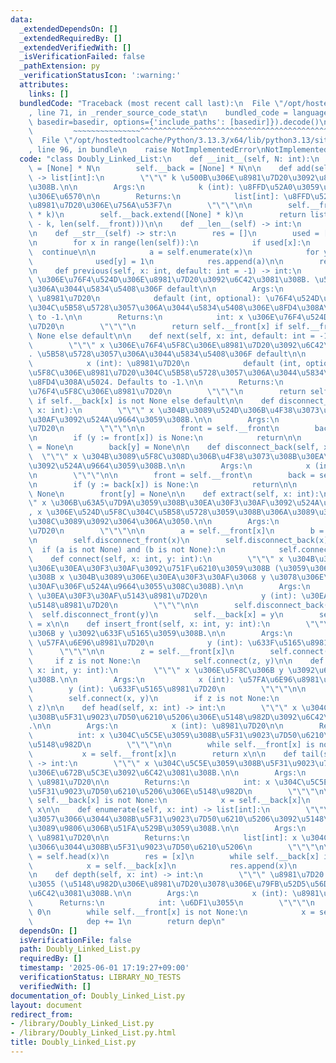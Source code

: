 ```yaml
---
data:
  _extendedDependsOn: []
  _extendedRequiredBy: []
  _extendedVerifiedWith: []
  _isVerificationFailed: false
  _pathExtension: py
  _verificationStatusIcon: ':warning:'
  attributes:
    links: []
  bundledCode: "Traceback (most recent call last):\n  File \"/opt/hostedtoolcache/Python/3.13.3/x64/lib/python3.13/site-packages/onlinejudge_verify/documentation/build.py\"\
    , line 71, in _render_source_code_stat\n    bundled_code = language.bundle(stat.path,\
    \ basedir=basedir, options={'include_paths': [basedir]}).decode()\n          \
    \         ~~~~~~~~~~~~~~~^^^^^^^^^^^^^^^^^^^^^^^^^^^^^^^^^^^^^^^^^^^^^^^^^^^^^^^^^^^^^^^^^^\n\
    \  File \"/opt/hostedtoolcache/Python/3.13.3/x64/lib/python3.13/site-packages/onlinejudge_verify/languages/python.py\"\
    , line 96, in bundle\n    raise NotImplementedError\nNotImplementedError\n"
  code: "class Doubly_Linked_List:\n    def __init__(self, N: int):\n        self.__front\
    \ = [None] * N\n        self.__back = [None] * N\n\n    def add(self, k: int)\
    \ -> list[int]:\n        \"\"\" k \u500B\u306E\u8981\u7D20\u3092\u8FFD\u52A0\u3059\
    \u308B.\n\n        Args:\n            k (int): \u8FFD\u52A0\u3059\u308B\u8981\u7D20\
    \u306E\u6570\n\n        Returns:\n            list[int]: \u8FFD\u52A0\u3057\u305F\
    \u8981\u7D20\u306E\u756A\u53F7\n        \"\"\"\n\n        self.__front.extend([None]\
    \ * k)\n        self.__back.extend([None] * k)\n        return list(range(len(self.__front)\
    \ - k, len(self.__front)))\n\n    def __len__(self) -> int:\n        return len(self.__front)\n\
    \n    def __str__(self) -> str:\n        res = []\n        used = [0] * len(self)\n\
    \n        for x in range(len(self)):\n            if used[x]:\n              \
    \  continue\n\n            a = self.enumerate(x)\n            for y in a:\n  \
    \              used[y] = 1\n            res.append(a)\n\n        return str(res)\n\
    \n    def previous(self, x: int, default: int = -1) -> int:\n        \"\"\" x\
    \ \u306E\u76F4\u524D\u306E\u8981\u7D20\u3092\u6C42\u3081\u308B. \u5B58\u5728\u3057\
    \u306A\u3044\u5834\u5408\u306F default\n\n        Args:\n            x (int):\
    \ \u8981\u7D20\n            default (int, optional): \u76F4\u524D\u306E\u8981\u7D20\
    \u304C\u5B58\u5728\u3057\u306A\u3044\u5834\u5408\u306E\u8FD4\u308A\u5024. Defaults\
    \ to -1.\n\n        Returns:\n            int: x \u306E\u76F4\u524D\u306E\u8981\
    \u7D20\n        \"\"\"\n        return self.__front[x] if self.__front[x] is not\
    \ None else default\n\n    def next(self, x: int, default: int = -1) -> int:\n\
    \        \"\"\" x \u306E\u76F4\u5F8C\u306E\u8981\u7D20\u3092\u6C42\u3081\u308B\
    . \u5B58\u5728\u3057\u306A\u3044\u5834\u5408\u306F default\n\n        Args:\n\
    \            x (int): \u8981\u7D20\n            default (int, optional): \u76F4\
    \u5F8C\u306E\u8981\u7D20\u304C\u5B58\u5728\u3057\u306A\u3044\u5834\u5408\u306E\
    \u8FD4\u308A\u5024. Defaults to -1.\n\n        Returns:\n            int: x \u306E\
    \u76F4\u5F8C\u306E\u8981\u7D20\n        \"\"\"\n        return self.__back[x]\
    \ if self.__back[x] is not None else default\n\n    def disconnect_front(self,\
    \ x: int):\n        \"\"\" x \u304B\u3089\u524D\u306B\u4F38\u3073\u308B\u30EA\u30F3\
    \u30AF\u3092\u524A\u9664\u3059\u308B.\n\n        Args:\n            x (int): \u8981\
    \u7D20\n        \"\"\"\n\n        front = self.__front\n        back = self.__back\n\
    \n        if (y := front[x]) is None:\n            return\n\n        front[x]\
    \ = None\n        back[y] = None\n\n    def disconnect_back(self, x):\n      \
    \  \"\"\" x \u304B\u3089\u5F8C\u308D\u306B\u4F38\u3073\u308B\u30EA\u30F3\u30AF\
    \u3092\u524A\u9664\u3059\u308B.\n\n        Args:\n            x (int): \u8981\u7D20\
    \n        \"\"\"\n\n        front = self.__front\n        back = self.__back\n\
    \n        if (y := back[x]) is None:\n            return\n\n        back[x] =\
    \ None\n        front[y] = None\n\n    def extract(self, x: int):\n        \"\"\
    \" x \u306B\u63A5\u7D9A\u3059\u308B\u30EA\u30F3\u30AF\u3092\u524A\u9664\u3057\
    , x \u306E\u524D\u5F8C\u304C\u5B58\u5728\u3059\u308B\u306A\u3089\u3070, \u305D\
    \u308C\u3089\u3092\u3064\u306A\u3050.\n\n        Args:\n            x (int): \u8981\
    \u7D20\n        \"\"\"\n\n        a = self.__front[x]\n        b = self.__back[x]\n\
    \n        self.disconnect_front(x)\n        self.disconnect_back(x)\n\n      \
    \  if (a is not None) and (b is not None):\n            self.connect(a, b)\n\n\
    \    def connect(self, x: int, y: int):\n        \"\"\" x \u304B\u3089 y \u3078\
    \u306E\u30EA\u30F3\u30AF\u3092\u751F\u6210\u3059\u308B (\u3059\u3067\u306B\u3042\
    \u308B x \u304B\u3089\u306E\u30EA\u30F3\u30AF\u3068 y \u3078\u306E\u30EA\u30F3\
    \u30AF\u306F\u524A\u9664\u3055\u308C\u308B).\n\n        Args:\n            x (int):\
    \ \u30EA\u30F3\u30AF\u5143\u8981\u7D20\n            y (int): \u30EA\u30F3\u30AF\
    \u5148\u8981\u7D20\n        \"\"\"\n\n        self.disconnect_back(x)\n      \
    \  self.disconnect_front(y)\n        self.__back[x] = y\n        self.__front[y]\
    \ = x\n\n    def insert_front(self, x: int, y: int):\n        \"\"\" x \u306E\u524D\
    \u306B y \u3092\u633F\u5165\u3059\u308B.\n\n        Args:\n            x (int):\
    \ \u57FA\u6E96\u8981\u7D20\n            y (int): \u633F\u5165\u8981\u7D20\n  \
    \      \"\"\"\n\n        z = self.__front[x]\n        self.connect(y, x)\n   \
    \     if z is not None:\n            self.connect(z, y)\n\n    def insert_back(self,\
    \ x: int, y: int):\n        \"\"\" x \u306E\u5F8C\u306B y \u3092\u633F\u5165\u3059\
    \u308B.\n\n        Args:\n            x (int): \u57FA\u6E96\u8981\u7D20\n    \
    \        y (int): \u633F\u5165\u8981\u7D20\n        \"\"\"\n\n        z = self.__back[x]\n\
    \        self.connect(x, y)\n        if z is not None:\n            self.connect(y,\
    \ z)\n\n    def head(self, x: int) -> int:\n        \"\"\" x \u304C\u5C5E\u3059\
    \u308B\u5F31\u9023\u7D50\u6210\u5206\u306E\u5148\u982D\u3092\u6C42\u3081\u308B\
    .\n\n        Args:\n            x (int): \u8981\u7D20\n\n        Returns:\n  \
    \          int: x \u304C\u5C5E\u3059\u308B\u5F31\u9023\u7D50\u6210\u5206\u306E\
    \u5148\u982D\n        \"\"\"\n\n        while self.__front[x] is not None:\n \
    \           x = self.__front[x]\n        return x\n\n    def tail(self, x: int)\
    \ -> int:\n        \"\"\" x \u304C\u5C5E\u3059\u308B\u5F31\u9023\u7D50\u6210\u5206\
    \u306E\u672B\u5C3E\u3092\u6C42\u3081\u308B.\n\n        Args:\n            x (int):\
    \ \u8981\u7D20\n\n        Returns:\n            int: x \u304C\u5C5E\u3059\u308B\
    \u5F31\u9023\u7D50\u6210\u5206\u306E\u5148\u982D\n        \"\"\"\n\n        while\
    \ self.__back[x] is not None:\n            x = self.__back[x]\n        return\
    \ x\n\n    def enumerate(self, x: int) -> list[int]:\n        \"\"\" x \u304C\u5C5E\
    \u3057\u3066\u3044\u308B\u5F31\u9023\u7D50\u6210\u5206\u3092\u5148\u982D\u304B\
    \u3089\u9806\u306B\u51FA\u529B\u3059\u308B.\n\n        Args:\n            x (int):\
    \ \u8981\u7D20\n\n        Returns:\n            list[int]: x \u304C\u5C5E\u3057\
    \u3066\u3044\u308B\u5F31\u9023\u7D50\u6210\u5206\n        \"\"\"\n\n        x\
    \ = self.head(x)\n        res = [x]\n        while self.__back[x] is not None:\n\
    \            x = self.__back[x]\n            res.append(x)\n        return res\n\
    \n    def depth(self, x: int) -> int:\n        \"\"\" \u8981\u7D20 x \u306E\u6DF1\
    \u3055 (\u5148\u982D\u306E\u8981\u7D20\u3078\u306E\u79FB\u52D5\u56DE\u6570) \u3092\
    \u6C42\u3081\u308B.\n\n        Args:\n            x (int): \u8981\u7D20\n\n  \
    \      Returns:\n            int: \u6DF1\u3055\n        \"\"\"\n        dep =\
    \ 0\n        while self.__front[x] is not None:\n            x = self.__front[x]\n\
    \            dep += 1\n        return dep\n"
  dependsOn: []
  isVerificationFile: false
  path: Doubly_Linked_List.py
  requiredBy: []
  timestamp: '2025-06-01 17:19:27+09:00'
  verificationStatus: LIBRARY_NO_TESTS
  verifiedWith: []
documentation_of: Doubly_Linked_List.py
layout: document
redirect_from:
- /library/Doubly_Linked_List.py
- /library/Doubly_Linked_List.py.html
title: Doubly_Linked_List.py
---
```

